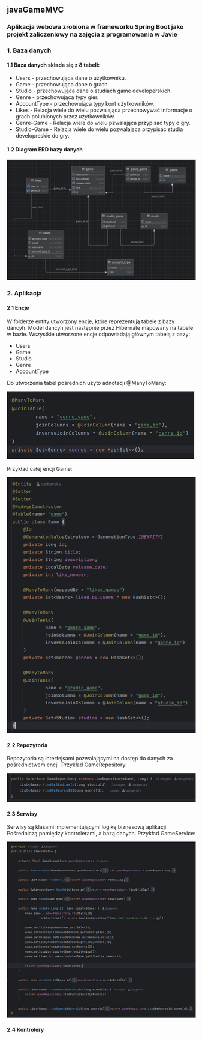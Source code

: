 ## javaGameMVC

### Aplikacja webowa zrobiona w frameworku Spring Boot jako projekt zaliczeniowy na zajęcia z programowania w Javie

### 1. Baza danych
#### 1.1 Baza danych składa się z 8 tabeli:

- Users - przechowująca dane o użytkowniku.
- Game - przechowująca dane o grach.
- Studio - przechowująca dane o studiach game developerskich.
- Genre - przechowująca typy gier.
- AccountType - przechowująca typy kont użytkowników.
- Likes - Relacja wiele do wielu pozwalająca przechowywać informacje o grach polubionych przez użytkowników.
- Genre-Game - Relacja wiele do wielu pzwalająca przypisać typy o gry.
- Studio-Game - Relacja wiele do wielu pozwalająca przypisać studia developreskie do gry.

#### 1.2 Diagram ERD bazy danych

![diagram erd](./images/java_project_erd.png)

### 2. Aplikacja
#### 2.1 Encje

W folderze entity utworzony encje, które reprezentują tabele z bazy dancyh. Model dancyh jest następnie przez Hibernate mapowany na tabele w bazie.
Wszystkie utworzone encje odpowiadają głównym tabelą z bazy:
- Users
- Game
- Studio
- Genre
- AccountType

Do utworzenia tabel pośrednich użyto adnotacji @ManyToMany:

![przykład many to many](./images/many_to_many.png)

Przykład całej encji Game:

![encja game](./images/game.png)

#### 2.2 Repozytoria

Repozytoria są interfejsami pozwalającymi na dostęp do danych za pośrednictwem encji.
Przykład GameRepository:

![game repository](./images/game_repository.png)

#### 2.3 Serwisy

Serwisy są klasami implementującymi logikę biznesową aplikacji. Pośredniczą pomiędzy kontrolerami, a bazą danych.
Przykład GameService:

![game service](./images/game_service.png)

#### 2.4 Kontrolery

